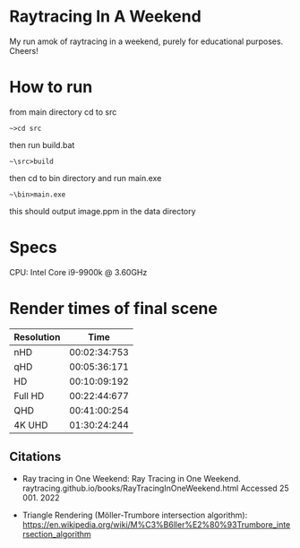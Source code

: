 # Raytracing In A Weekend
My run amok of raytracing in a weekend, purely for educational purposes. Cheers!

# How to run
from main directory cd to src
```
~>cd src
```
then run build.bat
```
~\src>build
```
then cd to bin directory and run main.exe
```
~\bin>main.exe
```
this should output image.ppm in the data directory

# Specs

CPU: Intel Core i9-9900k @ 3.60GHz

# Render times of final scene
| Resolution | Time         |
| :---       | :---:        |
| nHD        | 00:02:34:753 |
| qHD        | 00:05:36:171 |
| HD         | 00:10:09:192 |
| Full HD    | 00:22:44:677 |
| QHD        | 00:41:00:254 |
| 4K UHD     | 01:30:24:244 |

## Citations
- Ray tracing in One Weekend:
Ray Tracing in One Weekend. raytracing.github.io/books/RayTracingInOneWeekend.html
Accessed 25 001. 2022

- Triangle Rendering (Möller-Trumbore intersection algorithm):
https://en.wikipedia.org/wiki/M%C3%B6ller%E2%80%93Trumbore_intersection_algorithm